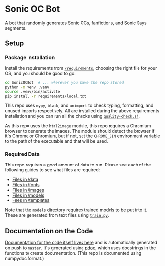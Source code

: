 # Sonic OC Bot

A bot that randomly generates Sonic OCs, fanfictions, and Sonic Says segments.

## Setup

### Package Installation

Install the requirements from [`/requirements`](/requirements/), choosing the right file for your OS, and you should be good to go:

```sh
cd SonicOCBot  # ... wherever you have the repo stored
python -m venv .venv
source .venv/bin/activate
pip install -r requirements/local.txt
```

This repo uses `mypy`, `black`, and `unimport` to check typing, formatting, and unused imports respectively. All are installed during the above requirements installation and you can run all the checks using [`quality-check.sh`](/quality-check.sh).

As this repo uses the `html2image` module, this repo requires a Chromium browser to generate the images. The module should detect the browser if it's Chrome or Chromium, but if not, set the `CHROME_BIN` environment variable to the path of the executable and that will be used.

### Required Data

This repo requires a good amount of data to run. Please see each of the following guides to see what files are required:

- [Files in /data](/data/DATA-README.md)
- [Files in /fonts](/fonts/FONTS-README.md)
- [Files in /images](/images/IMAGES-README.md)
- [Files in /models](/models/MODELS-README.md)
- [Files in /templates](/templates/TEMPLATES-README.md)

Note that the `models` directory requires trained models to be put into it. These are generated from text files using [`train.py`](/train.py).

## Documentation on the Code

[Documentation for the code itself lives here](https://benshoeman.github.io/SonicOCBot/) and is automatically generated on push to `master`. It's generated using [pdoc](https://pdoc.dev/), which uses docstrings in the functions to create documentation. (This repo is documented using numpydoc format.)
